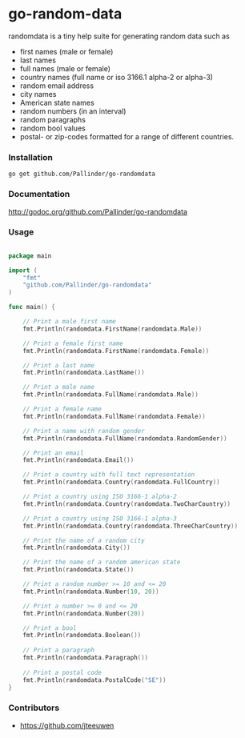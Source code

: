 go-random-data
==============

randomdata is a tiny help suite for generating random data such as 
* first names (male or female)
* last names
* full names (male or female) 
* country names (full name or iso 3166.1 alpha-2 or alpha-3)
* random email address
* city names
* American state names
* random numbers (in an interval)
* random paragraphs 
* random bool values
* postal- or zip-codes formatted for a range of different countries.

### Installation
```go get github.com/Pallinder/go-randomdata```

### Documentation
http://godoc.org/github.com/Pallinder/go-randomdata

### Usage
```go

package main

import (
	"fmt"
	"github.com/Pallinder/go-randomdata"
)

func main() {

	// Print a male first name
	fmt.Println(randomdata.FirstName(randomdata.Male))

	// Print a female first name
	fmt.Println(randomdata.FirstName(randomdata.Female))

	// Print a last name
	fmt.Println(randomdata.LastName())

	// Print a male name
	fmt.Println(randomdata.FullName(randomdata.Male))

	// Print a female name
	fmt.Println(randomdata.FullName(randomdata.Female))

	// Print a name with random gender
	fmt.Println(randomdata.FullName(randomdata.RandomGender))

	// Print an email
	fmt.Println(randomdata.Email())

	// Print a country with full text representation
	fmt.Println(randomdata.Country(randomdata.FullCountry))

	// Print a country using ISO 3166-1 alpha-2
	fmt.Println(randomdata.Country(randomdata.TwoCharCountry))

	// Print a country using ISO 3166-1 alpha-3
	fmt.Println(randomdata.Country(randomdata.ThreeCharCountry))

	// Print the name of a random city
	fmt.Println(randomdata.City())

	// Print the name of a random american state
	fmt.Println(randomdata.State())

	// Print a random number >= 10 and <= 20
	fmt.Println(randomdata.Number(10, 20))

	// Print a number >= 0 and <= 20
	fmt.Println(randomdata.Number(20))

	// Print a bool
	fmt.Println(randomdata.Boolean())
	
	// Print a paragraph
	fmt.Println(randomdata.Paragraph())
	
	// Print a postal code 
	fmt.Println(randomdata.PostalCode("SE"))
}

```

### Contributors
* https://github.com/jteeuwen



